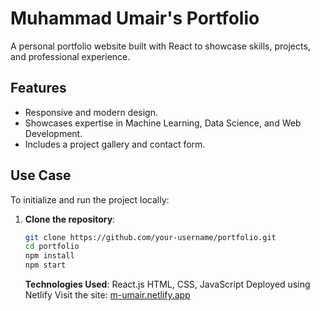 # Muhammad Umair's Portfolio

A personal portfolio website built with React to showcase skills, projects, and
professional experience.

## Features

- Responsive and modern design.
- Showcases expertise in Machine Learning, Data Science, and Web Development.
- Includes a project gallery and contact form.

## Use Case

To initialize and run the project locally:

1. **Clone the repository**:

   ```bash
   git clone https://github.com/your-username/portfolio.git
   cd portfolio
   npm install
   npm start
   ```

   **Technologies Used**: React.js HTML, CSS, JavaScript Deployed using Netlify
   Visit the site: [m-umair.netlify.app](https://m-umair.netlify.app/)
